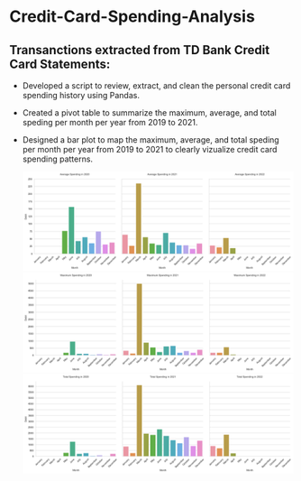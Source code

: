 # Credit-Card-Spending-Analysis
## Transanctions extracted from TD Bank Credit Card Statements:

- Developed a script to review, extract, and clean the personal credit card spending history using Pandas.
- Created a pivot table to summarize the maximum, average, and total speding per month per year from 2019 to 2021.
- Designed a bar plot to map the maximum, average, and total speding per month per year from 2019 to 2021 to clearly vizualize credit card spending patterns.

 	![](https://github.com/WarlockBlue/Credit-Card-Spending-Analysis/blob/main/AverageCreditCardSpending.png)
  ![](https://github.com/WarlockBlue/Credit-Card-Spending-Analysis/blob/main/MaximumCreditCardSpending.png)
  ![](https://github.com/WarlockBlue/Credit-Card-Spending-Analysis/blob/main/TotalCreditCardSpending.png)
